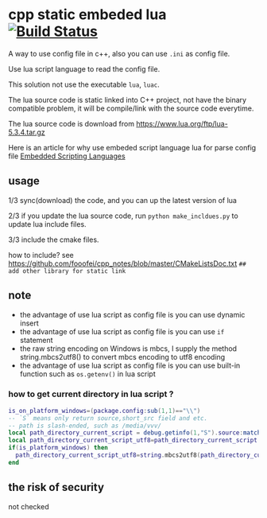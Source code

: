 
# cpp static embeded lua [![Build Status](https://travis-ci.org/fooofei/cpp_static_embeded_lua.svg?branch=master)](https://travis-ci.org/fooofei/cpp_static_embeded_lua)

A way to use config file in c++, also you can use `.ini` as config file.

Use lua script language to read the config file.

This solution not use the executable `lua`, `luac`.

The lua source code is static linked into C++ project, not have the binary compatible problem, it will be compile/link with the source code everytime.

The lua source code is download from https://www.lua.org/ftp/lua-5.3.4.tar.gz

Here is an article for why use embeded script language lua for parse config file [Embedded Scripting Languages](https://accu.org/index.php/journals/351)

## usage


1/3 sync(download) the code, and you can up the latest version of lua

2/3 if you update the lua source code, run `python make_incldues.py` to update lua include files.

3/3 include the cmake files.

how to include? 
see https://github.com/fooofei/cpp_notes/blob/master/CMakeListsDoc.txt
`## add other library for static link`


## note

- the advantage of use lua script as config file is you can use dynamic insert
- the advantage of use lua script as config file is you can use `if` statement
- the raw string encoding on Windows is mbcs, I supply the method string.mbcs2utf8()
to convert mbcs encoding to utf8 encoding
- the advantage of use lua script as config file is you can use built-in function such as  `os.getenv()` in lua script


### how to get current directory in lua script ?
```lua
is_on_platform_windows=(package.config:sub(1,1)=="\\")
-- `S` means only return source,short_src field and etc.
-- path is slash-ended, such as /media/vvv/
local path_directory_current_script = debug.getinfo(1,"S").source:match[[^@?(.*[\/])[^\/]-$]]
local path_directory_current_script_utf8=path_directory_current_script
if(is_platform_windows) then
  path_directory_current_script_utf8=string.mbcs2utf8(path_directory_current_script)
end
```

## the risk of security
not checked
